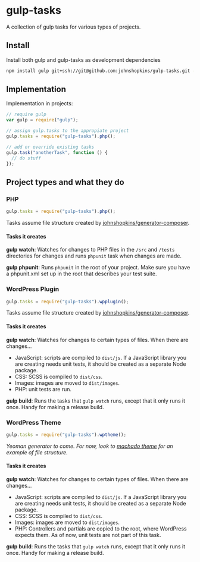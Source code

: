 # gulp-tasks

A collection of gulp tasks for various types of projects.

## Install

Install both gulp and gulp-tasks as development dependencies

```bash
npm install gulp git+ssh://git@github.com:johnshopkins/gulp-tasks.git --save-dev
```

## Implementation

Implementation in projects:

```javascript
// require gulp
var gulp = require("gulp");

// assign gulp.tasks to the appropiate project
gulp.tasks = require("gulp-tasks").php();

// add or override existing tasks
gulp.task("anotherTask", function () {
  // do stuff
});
```

## Project types and what they do

### PHP

```javascript
gulp.tasks = require("gulp-tasks").php();
```

Tasks assume file structure created by [johnshopkins/generator-composer](https://github.com/johnshopkins/generator-composer).

#### Tasks it creates

__gulp watch__: Watches for changes to PHP files in the `/src` and `/tests` directories for changes and runs `phpunit` task when changes are made.

__gulp phpunit__: Runs `phpunit` in the root of your project. Make sure you have a phpunit.xml set up in the root that describes your test suite.


### WordPress Plugin

```javascript
gulp.tasks = require("gulp-tasks").wpplugin();
```

Tasks assume file structure created by [johnshopkins/generator-composer](https://github.com/johnshopkins/generator-wp-plugin).

#### Tasks it creates

__gulp watch__: Watches for changes to certain types of files. When there are changes...

- JavaScript: scripts are compiled to `dist/js`. If a JavaScript library you are creating needs unit tests, it should be created as a separate Node package.
- CSS: SCSS is compiled to `dist/css`.
- Images: images are moved to `dist/images`.
- PHP: unit tests are run.

__gulp build__: Runs the tasks that `gulp watch` runs, except that it only runs it once. Handy for making a release build.


### WordPress Theme

```javascript
gulp.tasks = require("gulp-tasks").wptheme();
```

_Yeoman generator to come. For now, look to [machado theme](https://github.com/johnshopkins/machado) for an example of file structure._

#### Tasks it creates

__gulp watch__: Watches for changes to certain types of files. When there are changes...

- JavaScript: scripts are compiled to `dist/js`. If a JavaScript library you are creating needs unit tests, it should be created as a separate Node package.
- CSS: SCSS is compiled to `dist/css`.
- Images: images are moved to `dist/images`.
- PHP: Controllers and partials are copied to the root, where WordPress expects them. As of now, unit tests are not part of this task.

__gulp build__: Runs the tasks that `gulp watch` runs, except that it only runs it once. Handy for making a release build.
